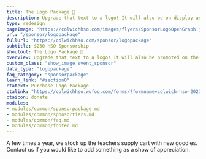 ```yaml
---
title: The Logo Package 🌅
description: Upgrade that text to a logo! It will also be on display as a Raffle Basket sponsor.
type: redesign
pageImage: "https://colwichhso.com/images/flyers/SponsorLogoOpenGraph.jpg"
url: "/sponsor/logopackage"
fullUrl: "https://colwichhso.com/sponsor/logopackage"
subtitle: $250 HSO Sponsorship
shoutout: The Logo Package 🌅
overview: Upgrade that text to a logo! It will also be promoted on the website as a Raffle Basket sponsor.
custom_class: "show_image event_sponsor"
data_type: "logopackage"
faq_category: "sponsorpackage"
learn_link: "#section0"
ctatext: Purchase Logo Package
ctalink: "https://colwichhso.wufoo.com/forms/?formname=colwich-hso-2023-sponsorship&field1=%24250%20-%20The%20Logo%20Package"
ctaicon: donate
modules:
- modules/common/sponsorpackage.md
- modules/common/sponsortiers.md
- modules/common/faq.md
- modules/common/footer.md 
---
```

A few times a year, we stock up the teachers supply cart with new goodies. Contact us if you would like to add something as a show of appreciation.